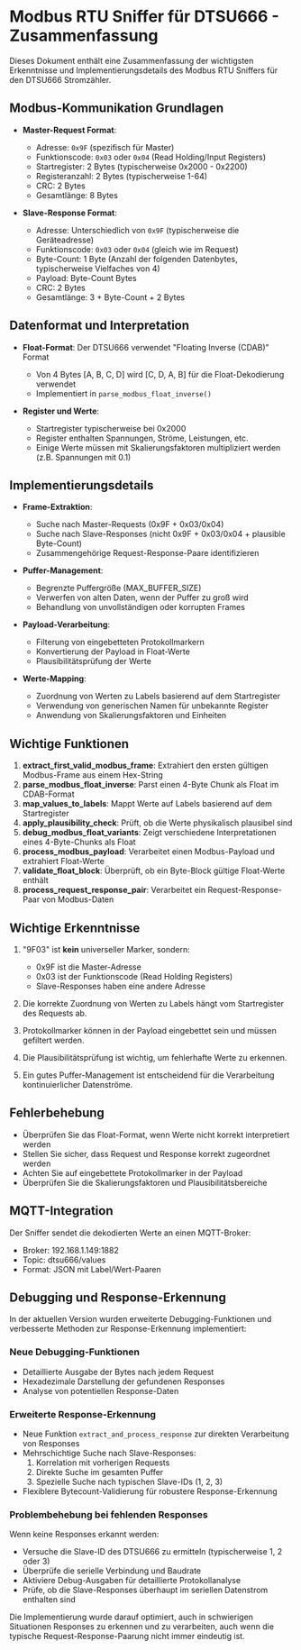 # Modbus RTU Sniffer für DTSU666 - Zusammenfassung

Dieses Dokument enthält eine Zusammenfassung der wichtigsten Erkenntnisse und Implementierungsdetails des Modbus RTU Sniffers für den DTSU666 Stromzähler.

## Modbus-Kommunikation Grundlagen

- **Master-Request Format**: 
  - Adresse: `0x9F` (spezifisch für Master)
  - Funktionscode: `0x03` oder `0x04` (Read Holding/Input Registers)
  - Startregister: 2 Bytes (typischerweise 0x2000 - 0x2200)
  - Registeranzahl: 2 Bytes (typischerweise 1-64)
  - CRC: 2 Bytes
  - Gesamtlänge: 8 Bytes

- **Slave-Response Format**:
  - Adresse: Unterschiedlich von `0x9F` (typischerweise die Geräteadresse)
  - Funktionscode: `0x03` oder `0x04` (gleich wie im Request)
  - Byte-Count: 1 Byte (Anzahl der folgenden Datenbytes, typischerweise Vielfaches von 4)
  - Payload: Byte-Count Bytes
  - CRC: 2 Bytes
  - Gesamtlänge: 3 + Byte-Count + 2 Bytes

## Datenformat und Interpretation

- **Float-Format**: Der DTSU666 verwendet "Floating Inverse (CDAB)" Format
  - Von 4 Bytes [A, B, C, D] wird [C, D, A, B] für die Float-Dekodierung verwendet
  - Implementiert in `parse_modbus_float_inverse()`

- **Register und Werte**:
  - Startregister typischerweise bei 0x2000
  - Register enthalten Spannungen, Ströme, Leistungen, etc.
  - Einige Werte müssen mit Skalierungsfaktoren multipliziert werden (z.B. Spannungen mit 0.1)

## Implementierungsdetails

- **Frame-Extraktion**:
  - Suche nach Master-Requests (0x9F + 0x03/0x04)
  - Suche nach Slave-Responses (nicht 0x9F + 0x03/0x04 + plausible Byte-Count)
  - Zusammengehörige Request-Response-Paare identifizieren

- **Puffer-Management**:
  - Begrenzte Puffergröße (MAX_BUFFER_SIZE)
  - Verwerfen von alten Daten, wenn der Puffer zu groß wird
  - Behandlung von unvollständigen oder korrupten Frames

- **Payload-Verarbeitung**:
  - Filterung von eingebetteten Protokollmarkern
  - Konvertierung der Payload in Float-Werte
  - Plausibilitätsprüfung der Werte

- **Werte-Mapping**:
  - Zuordnung von Werten zu Labels basierend auf dem Startregister
  - Verwendung von generischen Namen für unbekannte Register
  - Anwendung von Skalierungsfaktoren und Einheiten

## Wichtige Funktionen

1. **extract_first_valid_modbus_frame**: Extrahiert den ersten gültigen Modbus-Frame aus einem Hex-String
2. **parse_modbus_float_inverse**: Parst einen 4-Byte Chunk als Float im CDAB-Format
3. **map_values_to_labels**: Mappt Werte auf Labels basierend auf dem Startregister
4. **apply_plausibility_check**: Prüft, ob die Werte physikalisch plausibel sind
5. **debug_modbus_float_variants**: Zeigt verschiedene Interpretationen eines 4-Byte-Chunks als Float
6. **process_modbus_payload**: Verarbeitet einen Modbus-Payload und extrahiert Float-Werte
7. **validate_float_block**: Überprüft, ob ein Byte-Block gültige Float-Werte enthält
8. **process_request_response_pair**: Verarbeitet ein Request-Response-Paar von Modbus-Daten

## Wichtige Erkenntnisse

1. "9F03" ist **kein** universeller Marker, sondern:
   - 0x9F ist die Master-Adresse
   - 0x03 ist der Funktionscode (Read Holding Registers)
   - Slave-Responses haben eine andere Adresse

2. Die korrekte Zuordnung von Werten zu Labels hängt vom Startregister des Requests ab.

3. Protokollmarker können in der Payload eingebettet sein und müssen gefiltert werden.

4. Die Plausibilitätsprüfung ist wichtig, um fehlerhafte Werte zu erkennen.

5. Ein gutes Puffer-Management ist entscheidend für die Verarbeitung kontinuierlicher Datenströme.

## Fehlerbehebung

- Überprüfen Sie das Float-Format, wenn Werte nicht korrekt interpretiert werden
- Stellen Sie sicher, dass Request und Response korrekt zugeordnet werden
- Achten Sie auf eingebettete Protokollmarker in der Payload
- Überprüfen Sie die Skalierungsfaktoren und Plausibilitätsbereiche

## MQTT-Integration

Der Sniffer sendet die dekodierten Werte an einen MQTT-Broker:
- Broker: 192.168.1.149:1882
- Topic: dtsu666/values
- Format: JSON mit Label/Wert-Paaren

## Debugging und Response-Erkennung

In der aktuellen Version wurden erweiterte Debugging-Funktionen und verbesserte Methoden zur Response-Erkennung implementiert:

### Neue Debugging-Funktionen
- Detaillierte Ausgabe der Bytes nach jedem Request
- Hexadezimale Darstellung der gefundenen Responses
- Analyse von potentiellen Response-Daten

### Erweiterte Response-Erkennung
- Neue Funktion `extract_and_process_response` zur direkten Verarbeitung von Responses
- Mehrschichtige Suche nach Slave-Responses:
  1. Korrelation mit vorherigen Requests
  2. Direkte Suche im gesamten Puffer
  3. Spezielle Suche nach typischen Slave-IDs (1, 2, 3)
- Flexiblere Bytecount-Validierung für robustere Response-Erkennung

### Problembehebung bei fehlenden Responses
Wenn keine Responses erkannt werden:
- Versuche die Slave-ID des DTSU666 zu ermitteln (typischerweise 1, 2 oder 3)
- Überprüfe die serielle Verbindung und Baudrate
- Aktiviere Debug-Ausgaben für detaillierte Protokollanalyse
- Prüfe, ob die Slave-Responses überhaupt im seriellen Datenstrom enthalten sind

Die Implementierung wurde darauf optimiert, auch in schwierigen Situationen Responses zu erkennen und zu verarbeiten, auch wenn die typische Request-Response-Paarung nicht immer eindeutig ist.
